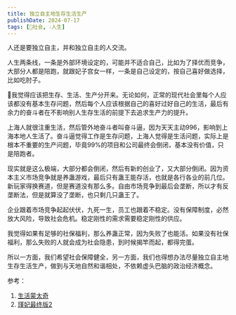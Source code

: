 ```yaml
---
title: 独立自主地生存生活生产
publishDate: 2024-07-17
tags: [👫社会, 💧人生]
---
```


人还是要独立自主，并和独立自主的人交流。

人生两条线，一条是外部环境设定的，可能并不适合自己，比如为了择优而竞争，大部分人都是陪跑，就跟妃子宫女一样，一条是自己设定的，按自己喜好做选择，比如吃肘子。

🤔我觉得应该把生存、生活、生产分开来。无论如何，正常的现代社会里每个人应该都没有基本生存问题，然后每个人应该根据自己的喜好过好自己的生活，最后有余力的奋斗者在不影响别人生存生活的前提下去追求生产力的提升。

上海人就很注重生活，然后管外地奋斗者叫奋斗逼，因为天天主动996，影响到上海本地人生活了。奋斗逼觉得工作是生存问题，上海人觉得是生活问题，实际上是根本不重要的生产问题，毕竟99%的项目和公司最终会倒闭，基本没有价值，只是陪跑者。

现实就是这么极端，大部分都会倒闭，然后有新的创业了，又大部分倒闭。因为资本主义市场竞争就是养蛊游戏，最后只有蛊王能存活，也就是各行各业的前几位。新玩家得换赛道，但是赛道没有那么多。自由市场竞争到最后会垄断，所以才有反垄断法，但是就算没了垄断，也只剩几只蛊王了。

企业跟着市场竞争起起伏伏，九死一生，员工也跟着不稳定。没有保障制度，必然放大风险，导致社会危机。稳定刚性的需求需要稳定刚性的供应。

我觉得如果有足够的社保福利，那么养蛊正常，因为失败了也能活。如果没有社保福利，那么失败的人就会成为社会隐患，到时候揭竿而起，都得完蛋。

所以一方面，我们希望社会保障健全，另一方面，我们也得想办法尽量独立自主地生存生活生产，做到与天地自然和谐相处，不依赖虚头巴脑的政治经济概念。

参考：

1. [生活蒙太奇](https://book.douban.com/subject/35088492/)
2. [瑾妃最终版2](https://www.bilibili.com/video/BV1qM4y1874B/)
